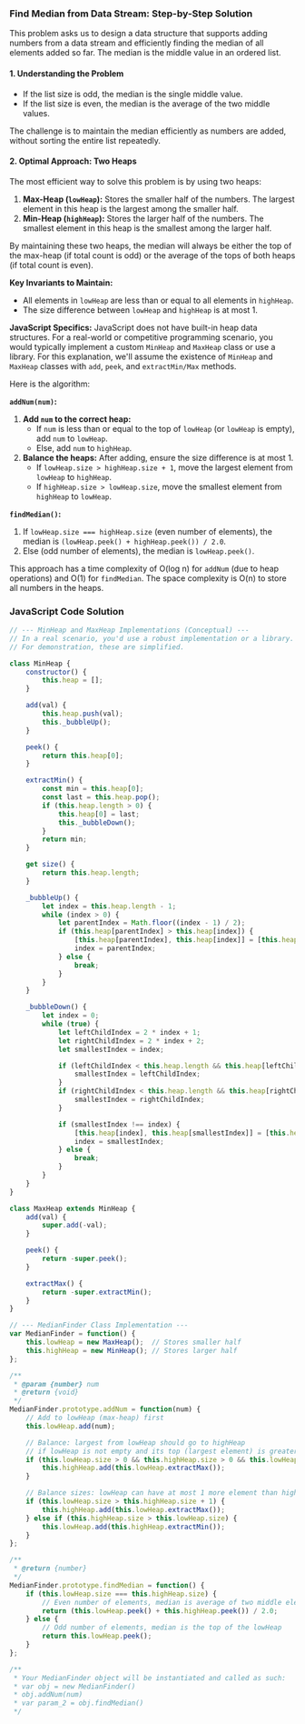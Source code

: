 ### Find Median from Data Stream: Step-by-Step Solution

This problem asks us to design a data structure that supports adding numbers from a data stream and efficiently finding the median of all elements added so far. The median is the middle value in an ordered list.

#### 1. Understanding the Problem

-   If the list size is odd, the median is the single middle value.
-   If the list size is even, the median is the average of the two middle values.

The challenge is to maintain the median efficiently as numbers are added, without sorting the entire list repeatedly.

#### 2. Optimal Approach: Two Heaps

The most efficient way to solve this problem is by using two heaps:

1.  **Max-Heap (`lowHeap`):** Stores the smaller half of the numbers. The largest element in this heap is the largest among the smaller half.
2.  **Min-Heap (`highHeap`):** Stores the larger half of the numbers. The smallest element in this heap is the smallest among the larger half.

By maintaining these two heaps, the median will always be either the top of the max-heap (if total count is odd) or the average of the tops of both heaps (if total count is even).

**Key Invariants to Maintain:**
-   All elements in `lowHeap` are less than or equal to all elements in `highHeap`.
-   The size difference between `lowHeap` and `highHeap` is at most 1.

**JavaScript Specifics:** JavaScript does not have built-in heap data structures. For a real-world or competitive programming scenario, you would typically implement a custom `MinHeap` and `MaxHeap` class or use a library. For this explanation, we'll assume the existence of `MinHeap` and `MaxHeap` classes with `add`, `peek`, and `extractMin/Max` methods.

Here is the algorithm:

**`addNum(num)`:**
1.  **Add `num` to the correct heap:**
    -   If `num` is less than or equal to the top of `lowHeap` (or `lowHeap` is empty), add `num` to `lowHeap`.
    -   Else, add `num` to `highHeap`.
2.  **Balance the heaps:** After adding, ensure the size difference is at most 1.
    -   If `lowHeap.size > highHeap.size + 1`, move the largest element from `lowHeap` to `highHeap`.
    -   If `highHeap.size > lowHeap.size`, move the smallest element from `highHeap` to `lowHeap`.

**`findMedian()`:**
1.  If `lowHeap.size === highHeap.size` (even number of elements), the median is `(lowHeap.peek() + highHeap.peek()) / 2.0`.
2.  Else (odd number of elements), the median is `lowHeap.peek()`.

This approach has a time complexity of O(log n) for `addNum` (due to heap operations) and O(1) for `findMedian`. The space complexity is O(n) to store all numbers in the heaps.

### JavaScript Code Solution

```javascript
// --- MinHeap and MaxHeap Implementations (Conceptual) ---
// In a real scenario, you'd use a robust implementation or a library.
// For demonstration, these are simplified.

class MinHeap {
    constructor() {
        this.heap = [];
    }

    add(val) {
        this.heap.push(val);
        this._bubbleUp();
    }

    peek() {
        return this.heap[0];
    }

    extractMin() {
        const min = this.heap[0];
        const last = this.heap.pop();
        if (this.heap.length > 0) {
            this.heap[0] = last;
            this._bubbleDown();
        }
        return min;
    }

    get size() {
        return this.heap.length;
    }

    _bubbleUp() {
        let index = this.heap.length - 1;
        while (index > 0) {
            let parentIndex = Math.floor((index - 1) / 2);
            if (this.heap[parentIndex] > this.heap[index]) {
                [this.heap[parentIndex], this.heap[index]] = [this.heap[index], this.heap[parentIndex]];
                index = parentIndex;
            } else {
                break;
            }
        }
    }

    _bubbleDown() {
        let index = 0;
        while (true) {
            let leftChildIndex = 2 * index + 1;
            let rightChildIndex = 2 * index + 2;
            let smallestIndex = index;

            if (leftChildIndex < this.heap.length && this.heap[leftChildIndex] < this.heap[smallestIndex]) {
                smallestIndex = leftChildIndex;
            }
            if (rightChildIndex < this.heap.length && this.heap[rightChildIndex] < this.heap[smallestIndex]) {
                smallestIndex = rightChildIndex;
            }

            if (smallestIndex !== index) {
                [this.heap[index], this.heap[smallestIndex]] = [this.heap[smallestIndex], this.heap[index]];
                index = smallestIndex;
            } else {
                break;
            }
        }
    }
}

class MaxHeap extends MinHeap {
    add(val) {
        super.add(-val);
    }

    peek() {
        return -super.peek();
    }

    extractMax() {
        return -super.extractMin();
    }
}

// --- MedianFinder Class Implementation ---
var MedianFinder = function() {
    this.lowHeap = new MaxHeap();  // Stores smaller half
    this.highHeap = new MinHeap(); // Stores larger half
};

/** 
 * @param {number} num
 * @return {void}
 */
MedianFinder.prototype.addNum = function(num) {
    // Add to lowHeap (max-heap) first
    this.lowHeap.add(num);

    // Balance: largest from lowHeap should go to highHeap
    // if lowHeap is not empty and its top (largest element) is greater than highHeap's top
    if (this.lowHeap.size > 0 && this.highHeap.size > 0 && this.lowHeap.peek() > this.highHeap.peek()) {
        this.highHeap.add(this.lowHeap.extractMax());
    }

    // Balance sizes: lowHeap can have at most 1 more element than highHeap
    if (this.lowHeap.size > this.highHeap.size + 1) {
        this.highHeap.add(this.lowHeap.extractMax());
    } else if (this.highHeap.size > this.lowHeap.size) {
        this.lowHeap.add(this.highHeap.extractMin());
    }
};

/**
 * @return {number}
 */
MedianFinder.prototype.findMedian = function() {
    if (this.lowHeap.size === this.highHeap.size) {
        // Even number of elements, median is average of two middle elements
        return (this.lowHeap.peek() + this.highHeap.peek()) / 2.0;
    } else {
        // Odd number of elements, median is the top of the lowHeap
        return this.lowHeap.peek();
    }
};

/** 
 * Your MedianFinder object will be instantiated and called as such:
 * var obj = new MedianFinder()
 * obj.addNum(num)
 * var param_2 = obj.findMedian()
 */
```
